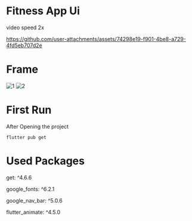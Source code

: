 # Fitness App Ui

video speed 2x

https://github.com/user-attachments/assets/74298e19-f901-4be8-a729-4fd5eb707d2e

# Frame 

![1](https://github.com/user-attachments/assets/a7baa786-d05f-40ac-baa2-bcce598c7805)
![2](https://github.com/user-attachments/assets/536e43e4-11be-49bb-b7d4-36436d23648a)

# First Run

After Opening the project
```
flutter pub get
```

# Used Packages 

 get: ^4.6.6
 
 google_fonts: ^6.2.1
 
 google_nav_bar: ^5.0.6
 
 flutter_animate: ^4.5.0
